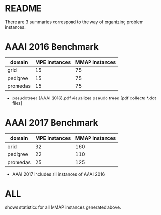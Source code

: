 # README
There are 3 summaries correspond to the way of organizing problem instances.

# AAAI 2016 Benchmark

| domain     | MPE instances        | MMAP instances  |
|------------|----------------------|-----------------|
| grid       | 15                   | 75              |
| pedigree   | 15                   | 75              |
| promedas   | 15                   | 75              |
* pseudotrees (AAAI 2016).pdf visualizes pseudo trees [pdf collects *.dot files]



# AAAI 2017 Benchmark

| domain     | MPE instances        | MMAP instances  |
|------------|----------------------|-----------------|
| grid       | 32                   | 160             |
| pedigree   | 22                   | 110             |
| promedas   | 25                   | 125             |
* AAAI 2017 includes all instances of AAAI 2016

# ALL
shows statistics for all MMAP instances generated above.

